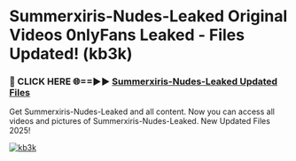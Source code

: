 # Summerxiris-Nudes-Leaked Original Videos 0nlyFans Leaked - Files Updated! (kb3k)

<h3>🔴 CLICK HERE 🌐==►► <a href="https://tinyurl.com/4mcuefdz" rel="nofollow">Summerxiris-Nudes-Leaked Updated Files</a></h3>

Get Summerxiris-Nudes-Leaked and all content. Now you can access all videos and pictures of Summerxiris-Nudes-Leaked. New Updated Files 2025!

[![kb3k](https://i.imgur.com/StAQSOY.gif)](https://tinyurl.com/4mcuefdz)
